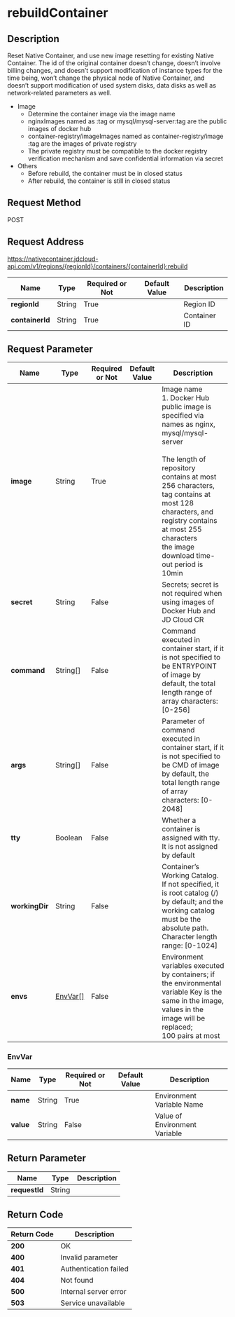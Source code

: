 # rebuildContainer


## Description
Reset Native Container, and use new image resetting for existing Native Container.
The id of the original container doesn’t change, doesn’t involve billing changes, and doesn’t support modification of instance types for the time being, won’t change the physical node of Native Container, and doesn’t support modification of used system disks, data disks as well as network-related parameters as well.
- Image
    - Determine the container image via the image name
    - nginxImages named as :tag or mysql/mysql-server:tag are the public images of docker hub
    - container-registry/imageImages named as container-registry/image :tag are the images of private registry
    - The private registry must be compatible to the docker registry verification mechanism and save confidential information via secret
- Others
    - Before rebuild, the container must be in closed status
    - After rebuild, the container is still in closed status


## Request Method
POST

## Request Address
https://nativecontainer.jdcloud-api.com/v1/regions/{regionId}/containers/{containerId}:rebuild

|Name|Type|Required or Not|Default Value|Description|
|---|---|---|---|---|
|**regionId**|String|True| |Region ID|
|**containerId**|String|True| |Container ID|

## Request Parameter
|Name|Type|Required or Not|Default Value|Description|
|---|---|---|---|---|
|**image**|String|True| |Image name </br> 1. Docker Hub public image is specified via names as nginx, mysql/mysql-server </br> </br> The length of repository contains at most 256 characters, tag contains at most 128 characters, and registry contains at most 255 characters </br> the image download time-out period is 10min|
|**secret**|String|False| |Secrets; secret is not required when using images of Docker Hub and JD Cloud CR|
|**command**|String[]|False| |Command executed in container start, if it is not specified to be ENTRYPOINT of image by default, the total length range of array characters: [0-256]|
|**args**|String[]|False| |Parameter of command executed in container start, if it is not specified to be CMD of image by default, the total length range of array characters: [0-2048]|
|**tty**|Boolean|False| |Whether a container is assigned with tty. It is not assigned by default|
|**workingDir**|String|False| |Container’s Working Catalog. If not specified, it is root catalog (/) by default; and the working catalog must be the absolute path. Character length range: [0-1024]|
|**envs**|[EnvVar[]](rebuildcontainer#envvar)|False| |Environment variables executed by containers; if the environmental variable Key is the same in the image, values in the image will be replaced; </br> 100 pairs at most|

### <div id="envvar">EnvVar</div>
|Name|Type|Required or Not|Default Value|Description|
|---|---|---|---|---|
|**name**|String|True| |Environment Variable Name|
|**value**|String|False| |Value of Environment Variable|

## Return Parameter
|Name|Type|Description|
|---|---|---|
|**requestId**|String| |


## Return Code
|Return Code|Description|
|---|---|
|**200**|OK|
|**400**|Invalid parameter|
|**401**|Authentication failed|
|**404**|Not found|
|**500**|Internal server error|
|**503**|Service unavailable|
